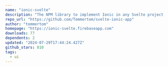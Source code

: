 ```yaml
---
name: "ionic-svelte"
description: "The NPM library to implement Ionic in any Svelte project - supporting SvelteKit and Svelte with Vite"
repo_url: "https://github.com/Tommertom/svelte-ionic-app"
author: "tommertom"
homepage: "https://ionic-svelte.firebaseapp.com"
downloads: 77
dependents: 2
updated: "2024-07-29T17:44:24.427Z"
github_stars: 810
tags: 
  - ui
---
```

